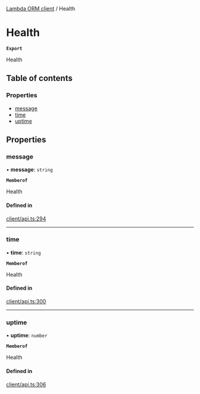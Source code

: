 [Lambda ORM client](../README.md) / Health

# Health

**`Export`**

Health

## Table of contents

### Properties

- [message](Health.md#message)
- [time](Health.md#time)
- [uptime](Health.md#uptime)

## Properties

### message

• **message**: `string`

**`Memberof`**

Health

#### Defined in

[client/api.ts:294](https://github.com/FlavioLionelRita/lambdaorm-client-node/blob/521cb11/src/lib/client/api.ts#L294)

___

### time

• **time**: `string`

**`Memberof`**

Health

#### Defined in

[client/api.ts:300](https://github.com/FlavioLionelRita/lambdaorm-client-node/blob/521cb11/src/lib/client/api.ts#L300)

___

### uptime

• **uptime**: `number`

**`Memberof`**

Health

#### Defined in

[client/api.ts:306](https://github.com/FlavioLionelRita/lambdaorm-client-node/blob/521cb11/src/lib/client/api.ts#L306)
